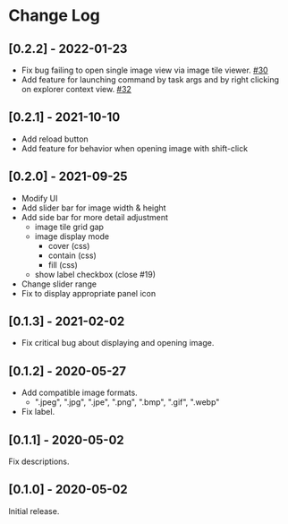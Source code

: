 # Change Log

## [0.2.2] - 2022-01-23

- Fix bug failing to open single image view via image tile viewer. [#30](https://github.com/ayatough/vscode-image-tile-viewer/pull/30)
- Add feature for launching command by task args and by right clicking on explorer context view. [#32](https://github.com/ayatough/vscode-image-tile-viewer/pull/32)

## [0.2.1] - 2021-10-10

- Add reload button
- Add feature for behavior when opening image with shift-click

## [0.2.0] - 2021-09-25

- Modify UI
- Add slider bar for image width & height
- Add side bar for more detail adjustment
  - image tile grid gap
  - image display mode
    - cover (css)
    - contain (css)
    - fill (css)
  - show label checkbox (close #19)
- Change slider range
- Fix to display appropriate panel icon

## [0.1.3] - 2021-02-02

- Fix critical bug about displaying and opening image.

## [0.1.2] - 2020-05-27

- Add compatible image formats.
  - ".jpeg", ".jpg", ".jpe", ".png", ".bmp", ".gif", ".webp"
- Fix label.

## [0.1.1] - 2020-05-02

Fix descriptions.

## [0.1.0] - 2020-05-02

Initial release.
